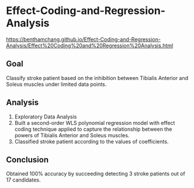 # Effect-Coding-and-Regression-Analysis

https://benthamchang.github.io/Effect-Coding-and-Regression-Analysis/Effect%20Coding%20and%20Regression%20Analysis.html

## Goal

Classify stroke patient based on the inhibition between Tibialis Anterior and Soleus muscles under limited data points.

## Analysis

1. Exploratory Data Analysis
2. Built a second-order WLS polynomial regression model with effect coding technique applied to capture the relationship between the powers of Tibialis Anterior and Soleus muscles.
3. Classified stroke patient according to the values of coefficients.

## Conclusion

Obtained 100% accuracy by succeeding detecting 3 stroke patients out of 17 candidates.
